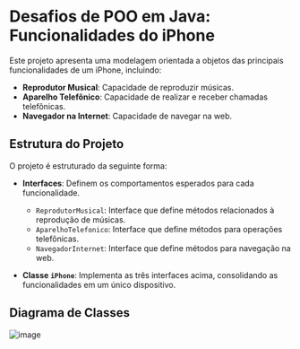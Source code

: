 
# Desafios de POO em Java: Funcionalidades do iPhone

Este projeto apresenta uma modelagem orientada a objetos das principais funcionalidades de um iPhone, incluindo:

- **Reprodutor Musical**: Capacidade de reproduzir músicas.
- **Aparelho Telefônico**: Capacidade de realizar e receber chamadas telefônicas.
- **Navegador na Internet**: Capacidade de navegar na web.

## Estrutura do Projeto

O projeto é estruturado da seguinte forma:

- **Interfaces**: Definem os comportamentos esperados para cada funcionalidade.
  - `ReprodutorMusical`: Interface que define métodos relacionados à reprodução de músicas.
  - `AparelhoTelefonico`: Interface que define métodos para operações telefônicas.
  - `NavegadorInternet`: Interface que define métodos para navegação na web.

- **Classe `iPhone`**: Implementa as três interfaces acima, consolidando as funcionalidades em um único dispositivo.

## Diagrama de Classes

![image](https://github.com/user-attachments/assets/09d05419-4988-4694-8281-2cdf94c584cd)

